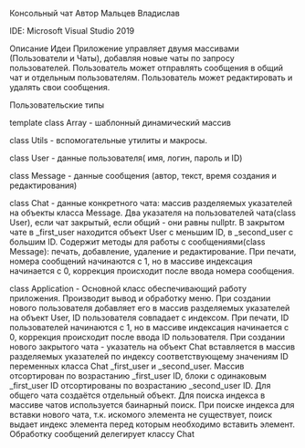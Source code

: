 Консольный чат
Автор Мальцев Владислав

IDE: Microsoft Visual Studio 2019

Описание Идеи
					Приложение управляет двумя массивами (Пользователи и Чаты),
					добавляя новые чаты по запросу пользователей. Пользователь
					может отправлять сообщения в общий чат и отдельным пользователям.
					Пользователь может редактировать и удалять свои сообщения.

Пользовательские типы

template <typename T>
class Array     -    шаблонный динамический массив

class Utils     -    вспомогательные утилиты и макросы.

class User      -    данные пользователя( имя, логин, пароль и ID)

class Message   -    данные сообщения (автор, текст, время создания и редактирования)

class Chat      -    данные конкретного чата: 
             	     массив разделяемых указателей на объекты класса Message.
              	     Два указателя на пользователей чата(class User), если чат закрытый,
				     если общий - они равны nullptr. В закрытом чате в _first_user 
				     находится объект User с меньшим ID, в _second_user с большим ID.
	         	     Содержит методы для работы с сообщениями(class Message):
			         печать, добавление, удаление и редактирование.
				     При печати, номера сообщений начинаются с 1, но в массиве 
				     индексация начинается с 0, коррекция происходит после ввода
				     номера сообщения.

class Application -  Основной класс обеспечивающий работу приложения.
				     Производит вывод и обработку меню.
                     При создании нового пользователя добавляет его в массив разделяемых
					 указателей на объект User, ID пользователя совпадает с индексом.
                     При печати, ID пользователей начинаются с 1, но в массиве индексация
					 начинается с 0, коррекция происходит после ввода ID пользователя.
                     При создании нового закрытого чата - указатель на объект Chat вставляется
					 в массив разделяемых указателей по индексу соответствующему значениям ID
					 переменных класса Chat _first_user и _second_user. Массив отсортирован по
					 возрастанию _first_user ID, блоки с одинаковым _first_user ID отсортированы
					 по возрастанию _second_user ID. Для общего чата создаётся отдельный объект.
                     Для поиска индекса в массиве чатов используется баинарный поиск. При поиске
					 индекса для вставки нового чата, т.к. искомого элемента не существует, поиск
					 выдает индекс элемента перед которым необходимо вставить элемент.
                     Обработку сообщений делегирует классу Chat 




